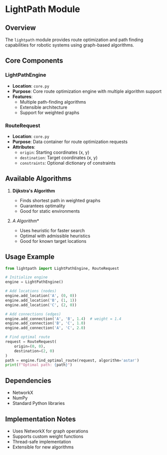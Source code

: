 # LightPath Module

## Overview
The `lightpath` module provides route optimization and path finding capabilities for robotic systems using graph-based algorithms.

## Core Components

### LightPathEngine
- **Location**: `core.py`
- **Purpose**: Core route optimization engine with multiple algorithm support
- **Features**:
  - Multiple path-finding algorithms
  - Extensible architecture
  - Support for weighted graphs

### RouteRequest
- **Location**: `core.py`
- **Purpose**: Data container for route optimization requests
- **Attributes**:
  - `origin`: Starting coordinates (x, y)
  - `destination`: Target coordinates (x, y)
  - `constraints`: Optional dictionary of constraints

## Available Algorithms
1. **Dijkstra's Algorithm**
   - Finds shortest path in weighted graphs
   - Guarantees optimality
   - Good for static environments

2. **A* Algorithm**
   - Uses heuristic for faster search
   - Optimal with admissible heuristics
   - Good for known target locations

## Usage Example
```python
from lightpath import LightPathEngine, RouteRequest

# Initialize engine
engine = LightPathEngine()

# Add locations (nodes)
engine.add_location('A', (0, 0))
engine.add_location('B', (1, 1))
engine.add_location('C', (2, 0))

# Add connections (edges)
engine.add_connection('A', 'B', 1.4)  # weight = 1.4
engine.add_connection('B', 'C', 1.0)
engine.add_connection('A', 'C', 2.0)

# Find optimal route
request = RouteRequest(
    origin=(0, 0),
    destination=(2, 0)
)
path = engine.find_optimal_route(request, algorithm='astar')
print(f"Optimal path: {path}")
```

## Dependencies
- NetworkX
- NumPy
- Standard Python libraries

## Implementation Notes
- Uses NetworkX for graph operations
- Supports custom weight functions
- Thread-safe implementation
- Extensible for new algorithms
